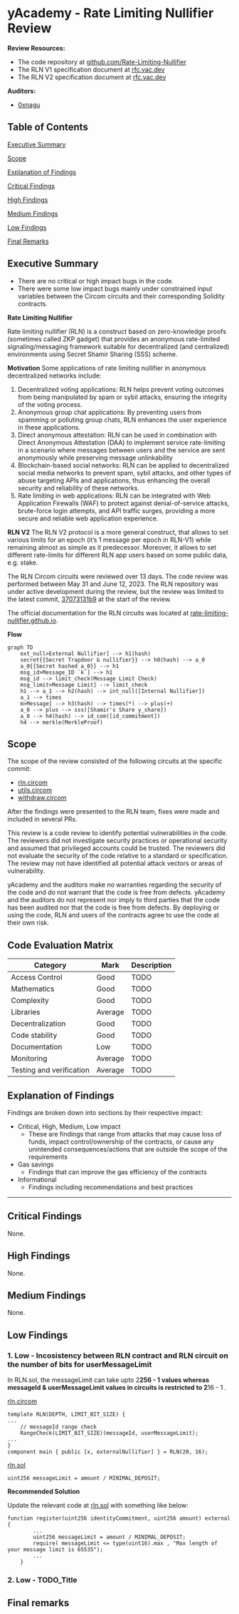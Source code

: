 # yAcademy - Rate Limiting Nullifier Review

**Review Resources:**

- The code repository at [github.com/Rate-Limiting-Nullifier](https://github.com/Rate-Limiting-Nullifier/circom-rln)
- The RLN V1 specification document at [rfc.vac.dev](https://rfc.vac.dev/spec/32)
- The RLN V2 specification document at [rfc.vac.dev](https://rfc.vac.dev/spec/58)

**Auditors:**

 - [0xnagu](https://github.com/thogiti/)

## Table of Contents <!-- omit in toc -->

[Executive Summary](#executive-summary)

[Scope](#scope) 

[Explanation of Findings](#explanation-of-findings) 

[Critical Findings](#critical-findings) 

[High Findings](#high-findings) 

[Medium Findings](#medium-findings) 

[Low Findings](#low-findings) 

[Final Remarks](#final-remarks) 

## Executive Summary
- There are no critical or high impact bugs in the code.
- There were some low impact bugs mainly under constrained input variables between the Circom circuits and their corresponding Solidity contracts. 

**Rate Limiting Nullifier**

Rate limiting nullifier (RLN) is a construct based on zero-knowledge proofs (sometimes called ZKP gadget) that provides an anonymous rate-limited signaling/messaging framework suitable for decentralized (and centralized) environments using Secret Shamir Sharing (SSS) scheme.

**Motivation**
Some applications of rate limiting nullifier in anonymous decentralized networks include:
1. Decentralized voting applications: RLN helps prevent voting outcomes from being manipulated by spam or sybil attacks, ensuring the integrity of the voting process. 
2. Anonymous group chat applications: By preventing users from spamming or polluting group chats, RLN enhances the user experience in these applications.
3. Direct anonymous attestation: RLN can be used in combination with Direct Anonymous Attestation (DAA) to implement service rate-limiting in a scenario where messages between users and the service are sent anonymously while preserving message unlinkability
4. Blockchain-based social networks: RLN can be applied to decentralized social media networks to prevent spam, sybil attacks, and other types of abuse targeting APIs and applications, thus enhancing the overall security and reliability of these networks.
5. Rate limiting in web applications: RLN can be integrated with Web Application Firewalls (WAF) to protect against denial-of-service attacks, brute-force login attempts, and API traffic surges, providing a more secure and reliable web application experience. 

**RLN V2**
The RLN V2 protocol is a more general construct, that allows to set various limits for an epoch (it’s 1 message per epoch in RLN-V1) while remaining almost as simple as it predecessor. Moreover, it allows to set different rate-limits for different RLN app users based on some public data, e.g. stake.

The RLN Circom circuits were reviewed over 13 days. The code review was performed between May 31 and June 12, 2023. The RLN repository was under active development during the review, but the review was limited to the latest commit, [37073131b9](https://github.com/Rate-Limiting-Nullifier/circom-rln/tree/37073131b9c5910228ad6bdf0fc50080e507166a) at the start of the review. 

The official documentation for the RLN circuits was located at [rate-limiting-nullifier.github.io](https://rate-limiting-nullifier.github.io/rln-docs/).

**Flow**

```mermaid
graph TD
    ext_null>External Nullifier] --> h1(hash)
    secret{{Secret Trapdoor & nullifier}} --> h0(hash) --> a_0
    a_0{{Secret hashed a_0}} --> h1
    msg_id>Message_ID `k`] --> h1
    msg_id --> limit_check(Message Limit Check)
    msg_limit>Message Limit] --> limit_check
    h1 --> a_1 --> h2(hash) --> int_null([Internal Nullifier])
    a_1 --> times
    m>Message] --> h3(hash) --> times(*) --> plus(+)
    a_0 --> plus --> sss([Shamir's Share y_share])
    a_0 --> h4(hash) --> id_com([id_commitment])
    h4 --> merkle(MerkleProof)
```


## Scope

The scope of the review consisted of the following circuits at the specific commit:

- [rln.circom](https://github.com/Rate-Limiting-Nullifier/circom-rln/blob/37073131b9c5910228ad6bdf0fc50080e507166a/circuits/rln.circom)
- [utils.circom](https://github.com/Rate-Limiting-Nullifier/circom-rln/blob/37073131b9c5910228ad6bdf0fc50080e507166a/circuits/utils.circom)
- [withdraw.circom](https://github.com/Rate-Limiting-Nullifier/circom-rln/blob/37073131b9c5910228ad6bdf0fc50080e507166a/circuits/withdraw.circom)

After the findings were presented to the RLN team, fixes were made and included in several PRs.

This review is a code review to identify potential vulnerabilities in the code. The reviewers did not investigate security practices or operational security and assumed that privileged accounts could be trusted. The reviewers did not evaluate the security of the code relative to a standard or specification. The review may not have identified all potential attack vectors or areas of vulnerability.

yAcademy and the auditors make no warranties regarding the security of the code and do not warrant that the code is free from defects. yAcademy and the auditors do not represent nor imply to third parties that the code has been audited nor that the code is free from defects. By deploying or using the code, RLN and users of the contracts agree to use the code at their own risk.


Code Evaluation Matrix
---

| Category                 | Mark    | Description |
| ------------------------ | ------- | ----------- |
| Access Control           | Good | TODO |
| Mathematics              | Good | TODO |
| Complexity               | Good | TODO |
| Libraries                | Average | TODO |
| Decentralization         | Good | TODO |
| Code stability           | Good    | TODO |
| Documentation            | Low | TODO |
| Monitoring               | Average | TODO |
| Testing and verification | Average | TODO  |

## Explanation of Findings

Findings are broken down into sections by their respective impact:
 - Critical, High, Medium, Low impact
     - These are findings that range from attacks that may cause loss of funds, impact control/ownership of the contracts, or cause any unintended consequences/actions that are outside the scope of the requirements
 - Gas savings
     - Findings that can improve the gas efficiency of the contracts
 - Informational
     - Findings including recommendations and best practices

---

## Critical Findings

None.

## High Findings

None.

## Medium Findings

None.

## Low Findings

### 1. Low - Incosistency between RLN contract and RLN circuit on the number of bits for userMessageLimit

In RLN.sol, the messageLimit can take upto 2**256 - 1 values whereas messageId & userMessageLimit values in circuits is restricted to 2**16 - 1 .

[rln.circom](https://github.com/Rate-Limiting-Nullifier/circom-rln/blob/37073131b9c5910228ad6bdf0fc50080e507166a/circuits/rln.circom)

```circom
template RLN(DEPTH, LIMIT_BIT_SIZE) {
...
    // messageId range check
    RangeCheck(LIMIT_BIT_SIZE)(messageId, userMessageLimit);
...
}
component main { public [x, externalNullifier] } = RLN(20, 16);
```

[rln.sol](https://github.com/Rate-Limiting-Nullifier/rln-contracts/blob/main/src/RLN.sol)
```solidity
uint256 messageLimit = amount / MINIMAL_DEPOSIT;
```

**Recommended Solution**

Update the relevant code at [rln.sol](https://github.com/Rate-Limiting-Nullifier/rln-contracts/blob/main/src/RLN.sol) with something like below:

```solidity
function register(uint256 identityCommitment, uint256 amount) external {
        ...
        uint256 messageLimit = amount / MINIMAL_DEPOSIT;
        require( messageLimit <= type(uint16).max , "Max length of your message limit is 65535");
        ...
    }
```



### 2. Low - TODO_Title



## Final remarks


